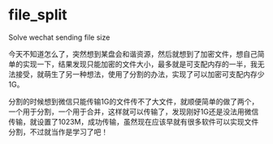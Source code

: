 # file_split
Solve wechat sending file size

  今天不知道怎么了，突然想到某盘会和谐资源，然后就想到了加密文件，想自己简单的实现一下，结果发现只能加密的文件大小，最多就是可支配内存的一半，我无法接受，就萌生了另一种想法，使用了分割的办法，实现了可以加密可支配内存少1G。
  
  分割的时候想到微信只能传输1G的文件传不了大文件，就顺便简单的做了两个，一个用于分割，一个用于合并，这样就可以传输了，发现刚好1G还是没法用微信传输，就设置了1023M，成功传输，虽然现在应该早就有很多软件可以实现文件分割，不过就当作是学习了吧！
